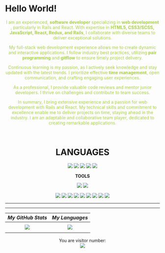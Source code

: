 # <h1> Hello World! </h1>

<div align='center' style="color:#A8D145" class='profile__container'>
  <p> I am an experienced, <strong>software developer</strong> specializing in <strong>web development</strong> , particularly in Rails and React. With expertise in <strong>HTML5, CSS3/SCSS, JavaScript, React, Redux, and Rails</strong>, I collaborate with diverse teams to deliver exceptional solutions.</p>
 <p>My full-stack web development experience allows me to create dynamic and interactive applications. I follow industry best practices, utilizing <strong>pair programming</strong> and <strong>gitflow</strong> to ensure timely project delivery. </p>
  <p> Continuous learning is my passion, as I actively seek knowledge and stay updated with the latest trends. I prioritize effective <strong>time management</strong>, open communication, and crafting engaging user experiences.</p>
  <p>As a professional, I provide valuable code reviews and mentor junior developers. I thrive on challenges and contribute to team success.</p>
  <p>In summary, I bring extensive experience and a passion for web development with Rails and React. My technical skills and commitment to excellence enable me to deliver projects on time, staying ahead in the industry. I am an adaptable and collaborative team player, dedicated to creating remarkable applications.</p>
</div>

<br>

<div align='center'>

# LANGUAGES

</div>

<div align='center' class='languages__container'>

![](https://img.shields.io/badge/OS-Linux-informational?style=flat&logo=linux&logoColor=white&color=A8D145)
![](https://img.shields.io/badge/Ruby-Ruby-informational?style=flat&logo=ruby&logoColor=white&color=A8D145)
![](https://img.shields.io/badge/JS-JavaScript-informational?style=flat&logo=javascript&logoColor=white&color=A8D145)
![](https://img.shields.io/badge/Code-CSS3-informational?style=flat&logo=css3&logoColor=white&color=A8D145)
![](https://img.shields.io/badge/Code-Html5-informational?style=flat&logo=html5&logoColor=white&color=A8D145)

</div>

<div align='center'>

**TOOLS**

</div>

<div align='center' class='shields__container'>

![](https://img.shields.io/badge/Rails-informational?style=flat&logo=ruby-on-rails&logoColor=grey&color=A8D145)
![](https://img.shields.io/badge/Bootstrap-informational?style=flat&logo=bootstrap&logoColor=grey&color=A8D145)

![](https://img.shields.io/badge/React-informational?style=flat&logo=react&logoColor=grey&color=A8D145)
![](https://img.shields.io/badge/SQLite-informational?style=flat&logo=sqlite&logoColor=grey&color=A8D145)
![](https://img.shields.io/badge/PostgreSQL-informational?style=flat&logo=postgresql&logoColor=grey&color=A8D145)
![](https://img.shields.io/badge/Docker-informational?style=flat&logo=docker&logoColor=grey&color=A8D145)
![](https://img.shields.io/badge/Heroku-informational?style=flat&logo=heroku&logoColor=grey&color=A8D145)
![](https://img.shields.io/badge/AWS-informational?style=flat&logo=aws&logoColor=grey&color=A8D145)
![](https://img.shields.io/badge/Sass-informational?style=flat&logo=sass&logoColor=grey&color=A8D145)
![](https://img.shields.io/badge/Git-informational?style=flat&logo=git&logoColor=grey&color=A8D145)
![](https://img.shields.io/badge/Postman-informational?style=flat&logo=postman&logoColor=grey&color=A8D145)


  
</div>

<div align='center'>

<div align='center'>


</div>



<div align='center'>

<hr>


</div>

<hr>


| _My GitHub Stats_ | _My Languages_ |
| :---------------: | :------------: |
| <a href="https://github.com/anuraghazra/github-readme-stats">
<img src="https://github-readme-stats.vercel.app/api?username=Wusinho&show_icons=true&theme=merko"></a>| <a href="https://github.com/anuraghazra/github-readme-stats"><img src="https://github-readme-stats.vercel.app/api/top-langs/?username=Wusinho&langs_count=10&theme=merko&layout=compact">
</a> |



<p align="center"> 
  You are visitor number: <br>
  <img src="https://profile-counter.glitch.me/wusinho/count.svg" />
</p>
